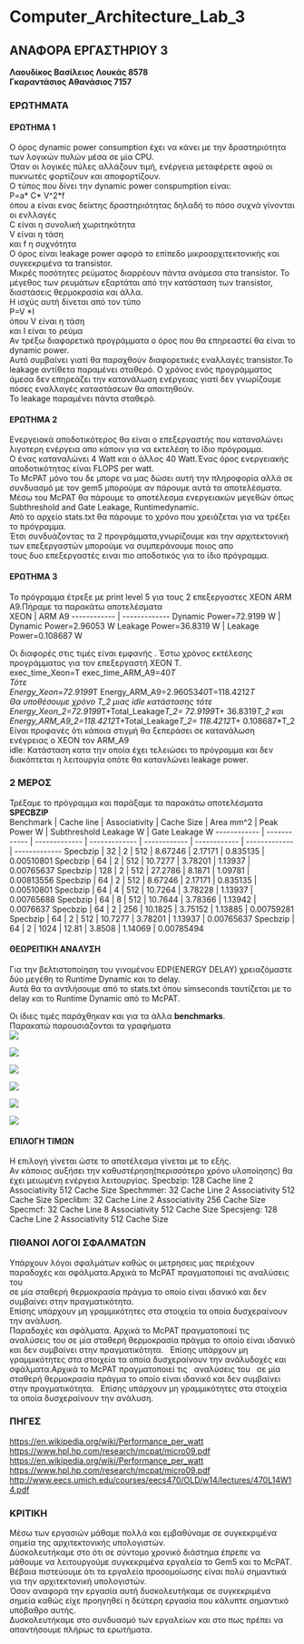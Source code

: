 # Computer_Architecture_Lab_3




## ΑΝΑΦΟΡΑ ΕΡΓΑΣΤΗΡΙΟΥ 3

__Λαουδίκος Βασίλειος Λουκάς 8578__  
__Γκαραντάσιος Αθανάσιος 7157__
### ΕΡΩΤΗΜΑΤΑ  
#### ΕΡΩΤΗΜΑ 1
  
  Ο όρος dynamic power consumption έχει να κάνει με την δραστηριότητα των λογικών πυλών μέσα σε μία CPU.  
  Όταν οι λογικές πύλες αλλάζουν τιμή, ενέργεια μεταφέρετε αφού οι πυκνωτές φορτίζουν και αποφορτίζουν.  
  Ο τύπος που δίνει την dynamic power conspumption είναι:  
  P=a* C* V^2*f  
  όπου a είναι ενας δείκτης δραστηριότητας δηλαδή το πόσο συχνά γίνονται οι ενλλαγές  
  C είναι η συνολική χωριτηκότητα  
  V είναι η τάση  
  και f η συχνότητα  
  Ο όρος είναι leakage power αφορά το επίπεδο μικροαρχιτεκτονικής και συγκεκριμένα τα transistor.  
  Μικρές ποσότητες ρεύματος διαρρέουν πάντα ανάμεσα στα transistor.
  Το μέγεθος των ρευμάτων εξαρτάται από την κατάσταση των transistor, διαστάσεις θερμοκρασία και άλλα.  
  Η ισχύς αυτή δίνεται από τον τύπο  
  P=V *I  
  όπου V είναι η τάση  
  και I είναι το ρεύμα  
  Αν τρέξω διαφορετικά προγράμματα ο όρος που θα επηρεαστεί θα είναι το dynamic power.  
  Αυτό συμβαίνει γιατί θα παραχθούν διαφορετικές εναλλαγές transistor.Το leakage αντίθετα παραμένει σταθερό.
  Ο χρόνος ενός προγράμματος άμεσα δεν επηρεάζει την κατανάλωση ενέργειας γιατί δεν γνωρίζουμε πόσες εναλλαγές καταστάσεων θα απαιτηθούν.  
  Το leakage παραμένει πάντα σταθερό.
  #### ΕΡΩΤΗΜΑ 2
  Ενεργειακά αποδοτικότερος θα είναι ο επεξεργαστής που καταναλώνει λιγοτερη ενέργεια απο κάποιν για να εκτελέση το ίδιο πρόγραμμα.  
  Ο ένας καταναλώνει 4 Watt και ο άλλος 40 Watt.Ένας όρος ενεργειακής αποδοτικότητας είναι FLOPS per watt.  
  Το McPAT μόνο του δε μπορε να μας δώσει αυτή την πληροφορία αλλά σε συνδυασμό με τον gem5 μπορούμε αν πάρουμε αυτά τα αποτελέσματα.  
  Μέσω του McPAT θα πάρουμε το αποτέλεσμα ενεργειακών μεγεθών όπως  Subthreshold and Gate Leakage, Runtimedynamic.  
  Από το αρχείο stats.txt θα πάρουμε το χρόνο που χρειάζεται για να τρέξει το πρόγραμμα.  
  Έτσι συνδυάζοντας τα 2 προγράμματα,γνωρίζουμε και την αρχιτεκτονική των επεξεργαστών μπορούμε να συμπεράνουμε ποιος απο  
  τους δυο επεξεργαστές ειναι πιο αποδοτικός για το ίδιο πρόγραμμα. 
  
  #### ΕΡΩΤΗΜΑ 3
    
   Το πρόγραμμα έτρεξε με print level 5 για τους 2 επεξεργαστες XEON ARM A9.Πήραμε τα παρακάτω αποτελέσματα  
   ΧEON | ARM A9
------------ | -------------
Dynamic Power=72.9199 W | Dynamic Power=2.96053 W
Leakage Power=36.8319 W | Leakage Power=0.108687 W
  
  Οι διαφορές στις τιμές είναι εμφανής . Έστω χρόνος εκτέλεσης προγράμματος για τον επεξεργαστή  XEON T.  
  exec_time_Xeon=T exec_time_ARM_A9=40*T  
  Τότε  
  Energy_Xeon=72.9199*T Energy_ARM_A9=2.96053*40*T=118.4212*T   
  Θα υποθέσουμε χρόνο T_2 μιας idle κατάστασης τότε  
  Energy_Xeon_2=72.9199*T+Total_Leakage*T_2= 72.9199*T+ 36.8319*T_2 και  
  Energy_ARM_A9_2=118.4212*T+Total_Leakage*T_2= 118.4212*T+ 0.108687*T_2  
  Είναι προφανές ότι κάποια στιγμή θα ξεπεράσει σε κατανάλωση ενέγρειας ο XEON τον ARM_A9   
  idle: Κατάσταση κατα την οποία έχει τελειώσει το πρόγραμμα και δεν διακόπτεται η λειτουργία οπότε θα κατανλώνει leakage power.
  ### 2 ΜΕΡΟΣ  
  Τρέξαμε το πρόγραμμα και παράξαμε τα παρακάτω αποτελέσματα  
  __SPECBZIP__  
Benchmark | Cache line  | Associativity | Cache Size | Area mm^2 | Peak Power W | Subthreshold Leakage W | Gate Leakage W
------------ | ------------ | ------------- | ------------- | ------------ | ------------ | ------------- | -------------
Specbzip | 32 | 2 | 512 | 8.67246  | 2.17171 | 0.835135 | 0.00510801 
Specbzip  | 64 | 2 | 512 | 10.7277 | 3.78201 | 1.13937 | 0.00765637 
Specbzip | 128 | 2 | 512 | 27.2786 | 8.1871 | 1.09781 | 0.00813556 
Specbzip | 64 | 2 | 512 | 8.67246  | 2.17171 | 0.835135 | 0.00510801 
Specbzip  | 64 | 4 | 512 | 10.7264 | 3.78228 | 1.13937 | 0.00765688 
Specbzip | 64 | 8 | 512 | 10.7644 | 3.78366 | 1.13942 | 0.0076637 
Specbzip | 64 | 2 | 256 | 10.1825  | 3.75152 | 1.13885 | 0.00759281 
Specbzip  | 64 | 2 | 512 | 10.7277 | 3.78201 | 1.13937 | 0.00765637 
Specbzip | 64 | 2 | 1024 | 12.81 | 3.8508 | 1.14069 | 0.00785494 
  #### ΘΕΩΡΕΙΤΙΚΗ ΑΝΑΛΥΣΗ
  Για την βελτιστοποίηση του γινομένου EDP(ENERGY DELAY) χρειαζόμαστε δύο μεγέθη το Runtime Dynamic και το delay.  
  Αυτά θα τα αντλήσουμε από το stats.txt όπου simseconds ταυτίζεται με το delay και το Runtime Dynamic από το McPAT.
  
 Οι ίδιες τιμές παράχθηκαν και για τα άλλα __benchmarks__.  
 Παρακατώ παρουσιάζονται τα γραφήματα  
 ![](https://github.com/Billaud/Computer_Architecture_Lab_3/blob/main/plots/area_cache_line.jpg)  
   
 ![](https://github.com/Billaud/Computer_Architecture_Lab_3/blob/main/plots/peak_power_cache_line.png)
   
 ![](https://github.com/Billaud/Computer_Architecture_Lab_3/blob/main/plots/area_as.png)
   
 ![](https://github.com/Billaud/Computer_Architecture_Lab_3/blob/main/plots/peak_power_as.png)
   
 ![](https://github.com/Billaud/Computer_Architecture_Lab_3/blob/main/plots/area_cache_size.png)
   
 ![](https://github.com/Billaud/Computer_Architecture_Lab_3/blob/main/plots/peak_power_cache_size.png)  
 #### ΕΠΙΛΟΓΗ ΤΙΜΩΝ
 Η επιλογή γίνεται ώστε το αποτέλεσμα γίνεται με το εξής.  
 Αν κάποιος αυξήσει την καθυστέρηση(περισσότερο χρόνο υλοποίησης) θα έχει μειωμένη ενέργεια λειτουργίας.
 Specbzip:  128 Cache line 2 Associativity 512 Cache Size
 Spechmmer: 32 Cache Line 2 Associativity 512 Cache Size
 Speclibm:  32 Cache Line 2 Associativity 256 Cache Size
 Specmcf: 32 Cache Line 8 Associativity 512 Cache Size
 Specsjeng: 128 Cache Line 2 Associativity 512 Cache Size
 ### ΠΙΘΑΝΟΙ ΛΟΓΟΙ ΣΦΑΛΜΑΤΩΝ
 Υπάρχουν λόγοι σφαλμάτων καθώς οι μετρησεις μας περιέχουν παραδοχές και σφάλματα.Αρχικά το McPAT πραγματοποιεί τις   αναλύσεις του  
 σε μία σταθερή θερμοκρασία πράγμα το οποίο είναι ιδανικό και δεν συμβαίνει στην πραγματικότητα.  
 Επίσης υπάρχουν μη γραμμικότητες στα στοιχεία τα οποία δυσχεραίνουν την ανάλυση.  
 Παραδοχές και σφάλματα.
 Αρχικά το McPAT πραγματοποιεί τις   αναλύσεις του σε μία σταθερή θερμοκρασία πράγμα το οποίο είναι ιδανικό και δεν συμβαίνει στην πραγματικότητα.  
 Επίσης υπάρχουν μη γραμμικότητες στα στοιχεία τα οποία δυσχεραίνουν την ανάλυδοχές και σφάλματα.Αρχικά το McPAT πραγματοποιεί τις   αναλύσεις του  
 σε μία σταθερή θερμοκρασία πράγμα το οποίο είναι ιδανικό και δεν συμβαίνει στην πραγματικότητα.  
 Επίσης υπάρχουν μη γραμμικότητες στα στοιχεία τα οποία δυσχεραίνουν την ανάλυση.
 ### ΠΗΓΕΣ
 https://en.wikipedia.org/wiki/Performance_per_watt  
 https://www.hpl.hp.com/research/mcpat/micro09.pdf  
 https://en.wikipedia.org/wiki/Performance_per_watt  
 https://www.hpl.hp.com/research/mcpat/micro09.pdf  
 http://www.eecs.umich.edu/courses/eecs470/OLD/w14/lectures/470L14W14.pdf
 ### ΚΡΙΤΙΚΗ
 Μέσω των εργασιών μάθαμε πολλά και εμβαθύναμε σε συγκεκριμένα σημεία της αρχιτεκτονικής υπολογιστών.  
 Δύσκολευτήκαμε στο ότι σε σύντομο χρονικό διάστημα έπρεπε να μάθουμε να λειτουργούμε συγκεκριμένα εργαλεία το Gem5 και το McPAT.  
 Βέβαια πιστεύουμε ότι τα εργαλεία προσομοίωσης είναι πολύ σημαντικά για την αρχιτεκτονική υπολογιστών.  
 Όσον αναφορά την εργασία αυτή δυσκολευτήκαμε σε συγκεκριμένα σημεία καθώς είχε προηγηθεί η δεύτερη εργασία που κάλυπτε σημαντικό υπόβαθρο αυτής.  
 Δυσκολευτήκαμε στο συνδυασμό των εργαλείων και στο πως πρέπει να απαντήσουμε πλήρως τα ερωτήματα.  
